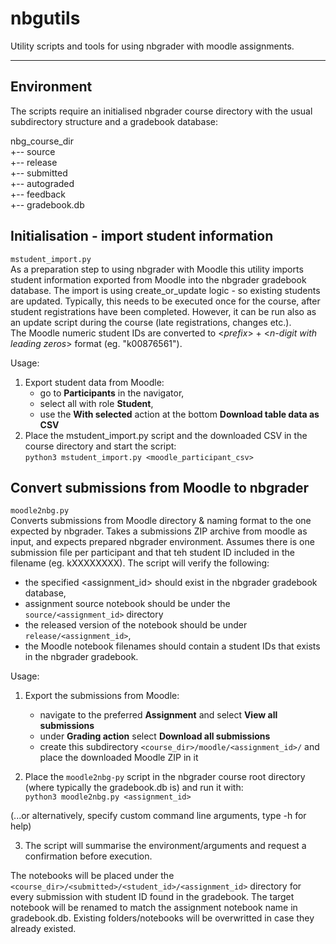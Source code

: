 # nbgutils  
Utility scripts and tools for using nbgrader with moodle assignments.

---
## Environment
The scripts require an initialised nbgrader course directory with the usual
subdirectory structure and a gradebook database:

nbg_course_dir  
+-- source  
+-- release  
+-- submitted  
+-- autograded   
+-- feedback  
+-- gradebook.db
 
## Initialisation - import student information
```mstudent_import.py```  
As a preparation step to using nbgrader with Moodle this utility imports student information exported from Moodle into
the nbgrader gradebook database. The import is using create_or_update logic - so existing students are updated.
Typically, this needs to be executed once for the course, after student registrations have been completed. 
However, it can be run also as an update script during the course (late registrations, changes etc.).   
The Moodle numeric student IDs are converted to <*prefix*> + <*n-digit with leading zeros*> format
(eg. "k00876561").

Usage:
1. Export student data from Moodle: 
   - go to **Participants** in the navigator,
   - select all with role **Student**,
   - use the **With selected** action at the bottom **Download table data as CSV**
2. Place the mstudent_import.py script and the downloaded CSV in the course directory
and start the script:  
```python3 mstudent_import.py <moodle_participant_csv>``` 
 
## Convert submissions from Moodle to nbgrader 
```moodle2nbg.py```  
Converts submissions from Moodle directory & naming format to the one expected by nbgrader.
Takes a submissions ZIP archive from moodle as input, and expects prepared nbgrader environment.
Assumes there is one submission file per participant and that teh student ID included in the filename (eg. kXXXXXXXX).
The script will verify the following:
- the specified <assignment_id> should exist in the nbgrader gradebook database,
- assignment source notebook should be under the ```source/<assignment_id>``` directory
- the released version of the notebook should be under ```release/<assignment_id>```,
- the Moodle notebook filenames should contain a student IDs that exists in the nbgrader gradebook.

Usage:
1. Export the submissions from Moodle:
   - navigate to the preferred **Assignment** and select **View all submissions**
   - under **Grading action** select **Download all submissions**
   - create this subdirectory ```<course_dir>/moodle/<assignment_id>/``` and place the downloaded Moodle ZIP in it 

2. Place the ```moodle2nbg-py``` script in the nbgrader course root directory (where typically the gradebook.db is)
and run it with:  
```python3 moodle2nbg.py <assignment_id>```  

(...or alternatively, specify custom command line arguments, type -h for help)

3. The script will summarise the environment/arguments and request a confirmation 
before execution.
   
The notebooks will be placed under the ```<course_dir>/<submitted>/<student_id>/<assignment_id>```
directory for every submission with student ID found in the gradebook. 
The target notebook will be renamed to match the assignment notebook name in gradebook.db.
Existing folders/notebooks will be overwritted in case they already existed.


